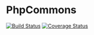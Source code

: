 # PhpCommons
[![Build Status](https://travis-ci.org/Stinger-Soft/PhpCommons.svg?branch=master)](https://travis-ci.org/Stinger-Soft/PhpCommons)
[![Coverage Status](https://coveralls.io/repos/github/Stinger-Soft/PhpCommons/badge.svg?branch=master)](https://coveralls.io/github/Stinger-Soft/PhpCommons?branch=master)
